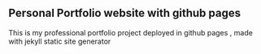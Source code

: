 ## Personal Portfolio website with github pages


This is my professional portfolio project deployed in github pages ,
made with jekyll static site generator